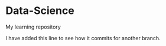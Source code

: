 # Data-Science
My learning repository



I have added this line to see how it commits for another branch.
